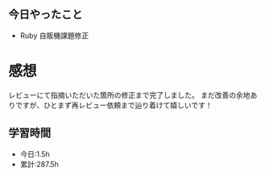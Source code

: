 ## 今日やったこと
- Ruby 自販機課題修正
 
# 感想
レビューにて指摘いただいた箇所の修正まで完了しました。
まだ改善の余地ありですが、ひとまず再レビュー依頼まで辿り着けて嬉しいです！

## 学習時間
- 今日:1.5h
- 累計:287.5h

